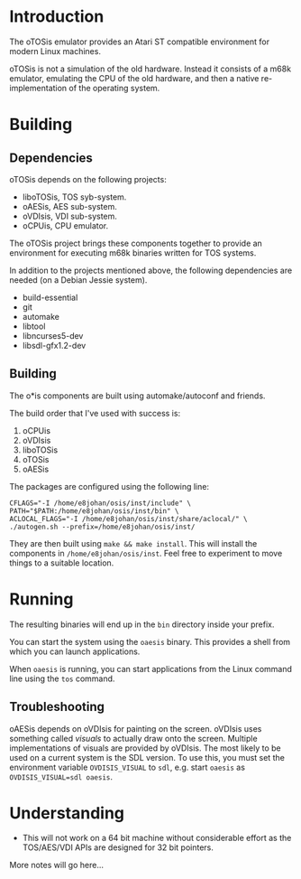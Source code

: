 # Introduction

The oTOSis emulator provides an Atari ST compatible environment for modern 
Linux machines.

oTOSis is not a simulation of the old hardware. Instead it consists of a m68k 
emulator, emulating the CPU of the old hardware, and then a native 
re-implementation of the operating system.

# Building

## Dependencies

oTOSis depends on the following projects:

- liboTOSis, TOS syb-system.
- oAESis, AES sub-system.
- oVDIsis, VDI sub-system.
- oCPUis, CPU emulator.

The oTOSis project brings these components together to provide an environment 
for executing m68k binaries written for TOS systems.

In addition to the projects mentioned above, the following dependencies are 
needed (on a Debian Jessie system).

- build-essential
- git
- automake
- libtool
- libncurses5-dev
- libsdl-gfx1.2-dev

## Building

The o*is components are built using automake/autoconf and friends.

The build order that I've used with success is:

1. oCPUis
2. oVDIsis
3. liboTOSis
4. oTOSis
5. oAESis

The packages are configured using the following line:

```
CFLAGS="-I /home/e8johan/osis/inst/include" \
PATH="$PATH:/home/e8johan/osis/inst/bin" \
ACLOCAL_FLAGS="-I /home/e8johan/osis/inst/share/aclocal/" \
./autogen.sh --prefix=/home/e8johan/osis/inst/
```

They are then built using `make && make install`. This will install the 
components in `/home/e8johan/osis/inst`. Feel free to experiment to move 
things to a suitable location.

# Running

The resulting binaries will end up in the `bin` directory inside your prefix.

You can start the system using the `oaesis` binary. This provides a shell from 
which you can launch applications.

When `oaesis` is running, you can start applications from the Linux command 
line using the `tos` command.

## Troubleshooting

oAESis depends on oVDIsis for painting on the screen. oVDIsis uses something 
called _visuals_ to actually draw onto the screen. Multiple implementations of 
visuals are provided by oVDIsis. The most likely to be used on a current 
system is the SDL version. To use this, you must set the environment variable 
`OVDISIS_VISUAL` to `sdl`, e.g. start `oaesis` as `OVDISIS_VISUAL=sdl oaesis`.

# Understanding

- This will not work on a 64 bit machine without considerable effort as the 
TOS/AES/VDI APIs are designed for 32 bit pointers.

More notes will go here...